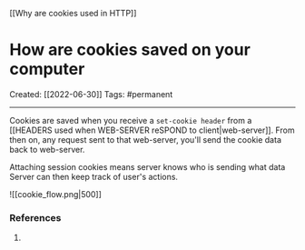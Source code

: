 [[Why are cookies used in HTTP]]

# How are cookies saved on your computer
Created:  [[2022-06-30]]
Tags: #permanent  

---
Cookies are saved when you receive a `set-cookie header` from a [[HEADERS used when WEB-SERVER reSPOND to client|web-server]]. From then on, any request sent to that web-server, you'll send the cookie data back to web-server.

Attaching session cookies means server knows who is sending what data
Server can then keep track of user's actions.



![[cookie_flow.png|500]]












### References
1. 